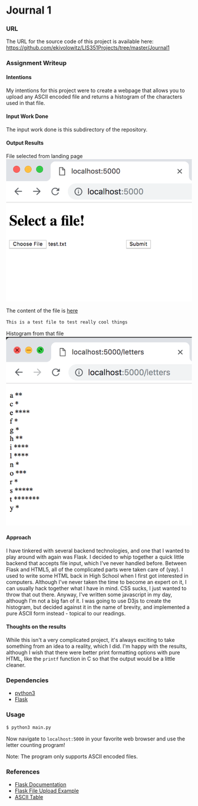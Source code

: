 # Journal 1
### URL
The URL for the source code of this project is available here: https://github.com/ekivolowitz/LIS351Projects/tree/master/Journal1
### Assignment Writeup
#### Intentions
My intentions for this project were to create a webpage that allows you to upload any ASCII encoded file and returns a histogram of the characters used in that file. 
#### Input Work Done
The input work done is this subdirectory of the repository.
#### Output Results
File selected from landing page
![File selected from landing page](https://github.com/ekivolowitz/LIS351Projects/blob/master/imgs/Journal1_index_screen.png)

The content of the file is [here](https://github.com/ekivolowitz/LIS351Projects/blob/master/Journal1/test.txt)
```txt
This is a test file to test really cool things
```
Histogram from that file
![Histogram from that file](https://github.com/ekivolowitz/LIS351Projects/blob/master/imgs/Journal1_hist.png)
#### Approach
I have tinkered with several backend technologies, and one that I wanted to play around with again was Flask. I decided to whip together a quick little backend that accepts file input, which I've never handled before. Between Flask and HTML5, all of the complicated parts were taken care of (yay). I used to write some HTML back in High School when I first got interested in computers. Although I've never taken the time to become an expert on it, I can usually hack together what I have in mind. CSS sucks, I just wanted to throw that out there. Anyway, I've written some javascript in my day, although I'm not a big fan of it. I was going to use D3js to create the histogram, but decided against it in the name of brevity, and implemented a pure ASCII form instead - topical to our readings.

#### Thoughts on the results
While this isn't a very complicated project, it's always exciting to take something from an idea to a reality, which I did. I'm happy with the results, although I wish that there were better print formatting options with pure HTML, like the `printf` function in C so that the output would be a little cleaner.

### Dependencies
* [python3](https://www.python.org/download/releases/3.0/)
* [Flask](http://flask.pocoo.org/)
### Usage
```bash
$ python3 main.py
```
Now navigate to `localhost:5000` in your favorite web browser and use the letter counting program!

Note: The program only supports ASCII encoded files.

### References
* [Flask Documentation](http://flask.pocoo.org/)
* [Flask File Upload Example](http://flask.pocoo.org/docs/1.0/patterns/fileuploads/)
* [ASCII Table](https://www.ascii.cl/htmlcodes.htm)

